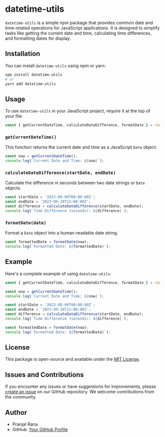



# datetime-utils

`datetime-utils` is a simple npm package that provides common date and time-related operations for JavaScript applications. It is designed to simplify tasks like getting the current date and time, calculating time differences, and formatting dates for display.

## Installation

You can install `datetime-utils` using npm or yarn:

```bash
npm install datetime-utils
# or
yarn add datetime-utils
```

## Usage

To use `datetime-utils` in your JavaScript project, require it at the top of your file:

```javascript
const { getCurrentDateTime, calculateDateDifference, formatDate } = require('datetime-utils');
```

### `getCurrentDateTime()`

This function returns the current date and time as a JavaScript `Date` object.

```javascript
const now = getCurrentDateTime();
console.log(`Current Date and Time: ${now}`);
```

### `calculateDateDifference(startDate, endDate)`

Calculate the difference in seconds between two date strings or `Date` objects.

```javascript
const startDate = '2023-09-09T00:00:00Z';
const endDate = '2023-09-10T12:00:00Z';
const difference = calculateDateDifference(startDate, endDate);
console.log(`Time Difference (seconds): ${difference}`);
```

### `formatDate(date)`

Format a `Date` object into a human-readable date string.

```javascript
const formattedDate = formatDate(now);
console.log(`Formatted Date: ${formattedDate}`);
```

## Example

Here's a complete example of using `datetime-utils`:

```javascript
const { getCurrentDateTime, calculateDateDifference, formatDate } = require('datetime-utils');

const now = getCurrentDateTime();
console.log(`Current Date and Time: ${now}`);

const startDate = '2023-09-09T00:00:00Z';
const endDate = '2023-09-10T12:00:00Z';
const difference = calculateDateDifference(startDate, endDate);
console.log(`Time Difference (seconds): ${difference}`);

const formattedDate = formatDate(now);
console.log(`Formatted Date: ${formattedDate}`);
```

## License

This package is open-source and available under the [MIT License](LICENSE).

## Issues and Contributions

If you encounter any issues or have suggestions for improvements, please [create an issue](https://github.com/PRANJALRANA11/time-utils/issues) on our GitHub repository. We welcome contributions from the community.

## Author

- Pranjal Rana
- GitHub: [Your GitHub Profile](https://github.com/PRANJALRANA11)



